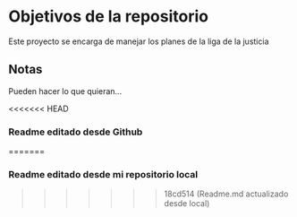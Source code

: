 # Objetivos de la repositorio

Este proyecto se encarga de manejar los planes de la liga de la justicia


## Notas
Pueden hacer lo que quieran...


<<<<<<< HEAD
### Readme editado desde Github
=======
### Readme editado desde mi repositorio local
>>>>>>> 18cd514 (Readme.md actualizado desde local)
